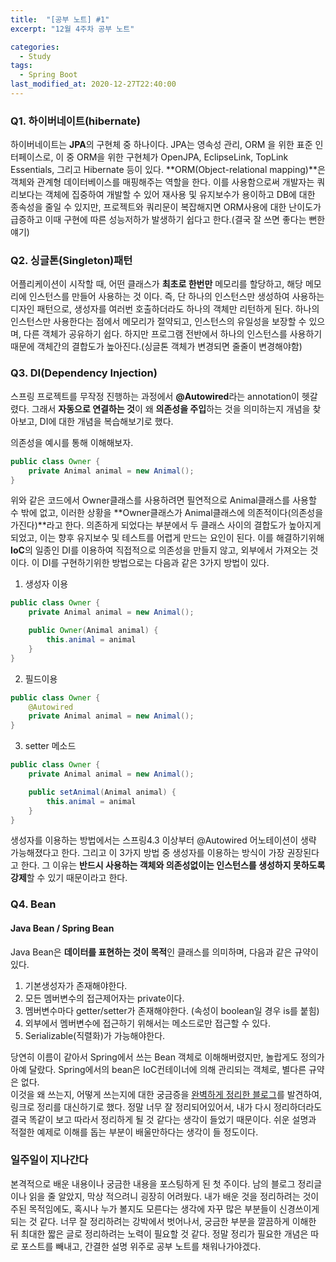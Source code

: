 ```yaml
---
title:  "[공부 노트] #1"
excerpt: "12월 4주차 공부 노트"

categories:
  - Study
tags:
  - Spring Boot
last_modified_at: 2020-12-27T22:40:00
---
```


### Q1. 하이버네이트(hibernate)
하이버네이트는 **JPA**의 구현체 중 하나이다. JPA는 영속성 관리, ORM 을 위한 표준 인터페이스로, 이 중 ORM을 위한 구현체가 OpenJPA, EclipseLink, TopLink Essentials, 그리고 Hibernate 등이 있다. **ORM(Object-relational mapping)**은 객체와 관계형 데이터베이스를 매핑해주는 역할을 한다. 이를 사용함으로써 개발자는 쿼리보다는 객체에 집중하여 개발할 수 있어 재사용 및 유지보수가 용이하고 DB에 대한 종속성을 줄일 수 있지만, 프로젝트와 쿼리문이 복잡해지면 ORM사용에 대한 난이도가 급증하고 이때 구현에 따른 성능저하가 발생하기 쉽다고 한다.(결국 잘 쓰면 좋다는 뻔한 얘기)


### Q2. 싱글톤(Singleton)패턴
어플리케이션이 시작할 때, 어떤 클래스가 **최초로 한번만** 메모리를 할당하고, 해당 메모리에 인스턴스를 만들어 사용하는 것 이다. 즉, 단 하나의 인스턴스만 생성하여 사용하는 디자인 패턴으로, 생성자를 여러번 호출하더라도 하나의 객체만 리턴하게 된다. 하나의 인스턴스만 사용한다는 점에서 메모리가 절약되고, 인스턴스의 유일성을 보장할 수 있으며, 다른 객체가 공유하기 쉽다. 하지만 프로그램 전반에서 하나의 인스턴스를 사용하기 때문에 객체간의 결합도가 높아진다.(싱글톤 객체가 변경되면 줄줄이 변경해야함)


### Q3. DI(Dependency Injection)
스프링 프로젝트를 무작정 진행하는 과정에서 **@Autowired**라는 annotation이 헷갈렸다. 그래서 **자동으로 연결하는 것**이 왜 **의존성을 주입**하는 것을 의미하는지 개념을 찾아보고, DI에 대한 개념을 복습해보기로 했다.

의존성을 예시를 통해 이해해보자.
```java
public class Owner {
    private Animal animal = new Animal();
}
```
위와 같은 코드에서 Owner클래스를 사용하려면 필연적으로 Animal클래스를 사용할 수 밖에 없고, 이러한 상황을 **Owner클래스가 Animal클래스에 의존적이다(의존성을 가진다)**라고 한다. 의존하게 되었다는 부분에서 두 클래스 사이의 결합도가 높아지게 되었고, 이는 향후 유지보수 및 테스트를 어렵게 만드는 요인이 된다. 이를 해결하기위해 **IoC**의 일종인 DI를 이용하여 직접적으로 의존성을 만들지 않고, 외부에서 가져오는 것이다. 이 DI를 구현하기위한 방법으로는 다음과 같은 3가지 방법이 있다.

1) 생성자 이용
```java
public class Owner {
    private Animal animal = new Animal();

    public Owner(Animal animal) {
		this.animal = animal
	}
}
```
2) 필드이용
```java
public class Owner {
    @Autowired
    private Animal animal = new Animal();
}
```
3) setter 메소드
```java
public class Owner {
    private Animal animal = new Animal();

    public setAnimal(Animal animal) {
		this.animal = animal
	}
}
```

생성자를 이용하는 방법에서는 스프링4.3 이상부터 @Autowired 어노테이션이 생략 가능해졌다고 한다. 그리고 이 3가지 방법 중 생성자를 이용하는 방식이 가장 권장된다고 한다. 그 이유는 **반드시 사용하는 객체와 의존성없이는 인스턴스를 생성하지 못하도록 강제**할 수 있기 때문이라고 한다.

### Q4. Bean
#### Java Bean / Spring Bean
Java Bean은 **데이터를 표현하는 것이 목적**인 클래스를 의미하며, 다음과 같은 규약이있다.  
1. 기본생성자가 존재해야한다.
1. 모든 멤버변수의 접근제어자는 private이다.
1. 멤버변수마다 getter/setter가 존재해야한다. (속성이 boolean일 경우 is를 붙힘)
1. 외부에서 멤버변수에 접근하기 위해서는 메소드로만 접근할 수 있다.
1. Serializable(직렬화)가 가능해야한다.

당연히 이름이 같아서 Spring에서 쓰는 Bean 객체로 이해해버렸지만, 놀랍게도 정의가 아예 달랐다. Spring에서의 bean은 IoC컨테이너에 의해 관리되는 객체로, 별다른 규약은 없다.  
이것을 왜 쓰는지, 어떻게 쓰는지에 대한 궁금증을 [완벽하게 정리한 블로그](https://sehun-kim.github.io/sehun/springbean-lifecycle/)를 발견하여, 링크로 정리를 대신하기로 했다. 정말 너무 잘 정리되어있어서, 내가 다시 정리하더라도 결국 똑같이 보고 따라서 정리하게 될 것 같다는 생각이 들었기 때문이다. 쉬운 설명과 적절한 예제로 이해를 돕는 부분이 배울만하다는 생각이 들 정도이다.

### 일주일이 지나간다
본격적으로 배운 내용이나 궁금한 내용을 포스팅하게 된 첫 주이다. 남의 블로그 정리글이나 읽을 줄 알았지, 막상 적으려니 굉장히 어려웠다. 내가 배운 것을 정리하려는 것이 주된 목적임에도, 혹시나 누가 볼지도 모른다는 생각에 자꾸 많은 부분들이 신경쓰이게 되는 것 같다. 너무 잘 정리하려는 강박에서 벗어나서, 궁금한 부분을 깔끔하게 이해한 뒤 최대한 짧은 글로 정리하려는 노력이 필요할 것 같다. 정말 정리가 필요한 개념은 따로 포스트를 빼내고, 간결한 설명 위주로 공부 노트를 채워나가야겠다.